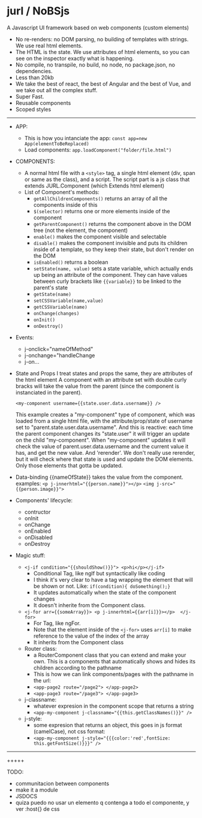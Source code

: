 # jurl / NoBSjs

A Javascript UI framework based on web components (custom elements)

- No re-renders: no DOM parsing, no building of templates with strings. We use real html elements.
- The HTML is the state. We use attributes of html elements, so you can see on the inspector exactly what is happening.
- No compile, no transpile, no build, no node, no package.json, no dependencies.
- Less than 20kb
- We take the best of react, the best of Angular and the best of Vue, and we take out all the complex stuff.
- Super Fast.
- Reusable components
- Scoped styles

---

- APP:

  - This is how you intanciate the app: `const app=new App(elementToBeReplaced)`
  - Load components: `app.loadComponent("folder/file.html")`

- COMPONENTS:

  - A normal html file with a `<style>` tag, a single html element (div, span or same as the class), and a script. The script part is a js class that extends JURL.Component (which Extends html element)
  - List of Component's methods:
    - `getAllChildrenComponents()` returns an array of all the components inside of this
    - `$(selector)` returns one or more elements inside of the component
    - `getParentComponent()` returns the component above in the DOM tree (not the element, the component)
    - `enable()` makes the component visible and selectable
    - `disable()` makes the component invisible and puts its children inside of a template, so they keep their state, but don't render on the DOM
    - `isEnabled()` returns a boolean
    - `setState(name, value)` sets a state variable, which actually ends up being an attribute of the component. They can have values between curly brackets like `{{variable}}` to be linked to the parent's state
    - `getState(name)`
    - `setCSSVariable(name,value)`
    - `getCSSVariable(name)`
    - `onChange(changes)`
    - `onInit()`
    - `onDestroy()`

- Events:

  - j-onclick="nameOfMethod"
  - j-onchange="handleChange
  - j-on...

- State and Props
  I treat states and props the same, they are attributes of the html element
  A component with an attribute set with double curly bracks will take the value from the parent (since the component is instanciated in the parent).

  `<my-component username={{state.user.data.username}} />`

  This example creates a "my-component" type of component, which was loaded from a single html file, with the attribute/prop/state of username set to "parent.state.user.data.username". And this is reactive: each time the parent component changes its "state.user" it will trigger an update on the child "my-component". When "my-component" updates it will check the value of parent.user.data.username and the current value it has, and get the new value. And 'rerender'. We don't really use rerender, but it will check where that state is used and update the DOM elements. Only those elements that gotta be updated.

- Data-binding
  {{nameOfState}} takes the value from the component.
  examples:
  `<p j-innerhtml="{{person.name}}"></p>`
  `<img j-src="{{person.image}}">`

- Components' lifecycle:

  - contructor
  - onInit
  - onChange
  - onEnabled
  - onDisabled
  - onDestroy

- Magic stuff:
  - `<j-if condition="{{shouldShow()}}"> <p>hi</p></j-if>`
    - Conditional Tag, like ngIf but syntactically like coding
    - I think it's very clear to have a tag wrapping the element that will be shown or not. Like: `if(condition){ doSomething();}`
    - It updates automatically when the state of the component changes
    - It doesn't inherite from the Component class.
  - `<j-for arr={{someArray}}> <p j-innerhtml={{arr[i]}}></p>  </j-for>`
    - For Tag, like ngFor.
    - Note that the element inside of the `<j-for>` uses `arr[i]` to make reference to the value of the index of the array
    - It inherits from the Component class
  - Router class:
    - a RouterComponent class that you can extend and make your own. This is a components that automatically shows and hides its children according to the pathname
    - This is how we can link components/pages with the pathname in the url:
    - `<app-page2 route="/page2"> </app-page2>`
    - `<app-page3 route="/page3"> </app-page3>`
  - j-classname:
    - whatever expresion in the component scope that returns a string
    - `<app-my-component j-classname="{{this.getClassNames()}}" />`
  - j-style:
    - some expresion that returns an object, this goes in js format (camelCase), not css format:
    - `<app-my-component j-style="{{{color:'red',fontSize: this.getFontSize()}}}" />`

---




+++++

TODO:
- communitacion between components
- make it a module
- JSDOCS
- quiza puedo no usar un elemento q contenga a todo el componente, y ver :host{} de css